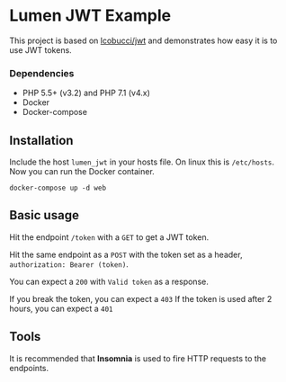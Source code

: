 # Lumen JWT Example
This project is based on [lcobucci/jwt](https://github.com/lcobucci/jwt) and demonstrates how easy it is to use JWT tokens.

### Dependencies
- PHP 5.5+ (v3.2) and PHP 7.1 (v4.x)
- Docker
- Docker-compose

## Installation
Include the host `lumen_jwt` in your hosts file. On linux this is `/etc/hosts`.
Now you can run the Docker container.
```shell
docker-compose up -d web
```

## Basic usage 
Hit the endpoint `/token` with a `GET` to get a JWT token.


Hit the same endpoint as a `POST` with the token set as a header, 
`authorization: Bearer (token)`.

You can expect a `200` with `Valid token` as a response. 


If you break the token, you can expect a `403`
If the token is used after 2 hours, you can expect a `401`

## Tools
It is recommended that **Insomnia** is used to fire HTTP requests to the endpoints. 